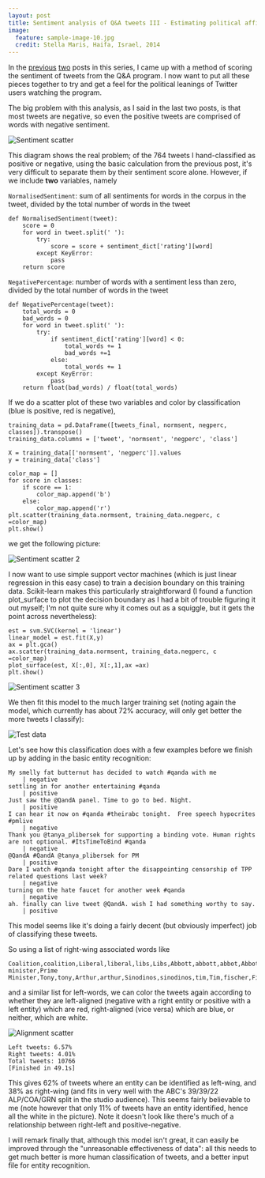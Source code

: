 ```yaml
---
layout: post
title: Sentiment analysis of Q&A tweets III - Estimating political affiliations
image:
  feature: sample-image-10.jpg
  credit: Stella Maris, Haifa, Israel, 2014
---
```


In the [previous](http://www.clintonboys.com/qanda-tweets/) [two](http://www.clintonboys.com/qanda-tweets2/) posts in this series, I came up with a method of scoring the sentiment of tweets from the Q&A program. I now want to put all these pieces together to try and get a feel for the political leanings of Twitter users watching the program. 

The big problem with this analysis, as I said in the last two posts, is that most tweets are negative, so even the positive tweets are comprised of words with negative sentiment. 

![Sentiment scatter](https://github.com/clintonboys/clintonboys.github.io/blob/master/_posts/sent_scatter.png?raw=true)

This diagram shows the real problem; of the 764 tweets I hand-classified as positive or negative, using the basic calculation from the previous post, it's very difficult to separate them by their sentiment score alone. However, if we include **two** variables, namely 

`NormalisedSentiment`: sum of all sentiments for words in the corpus in the tweet, divided by the total number of words in the tweet

    def NormalisedSentiment(tweet):
        score = 0
        for word in tweet.split(' '):
            try:
                score = score + sentiment_dict['rating'][word]
            except KeyError:
                pass
        return score


`NegativePercentage`: number of words with a sentiment less than zero, divided by the total number of words in the tweet

    def NegativePercentage(tweet):
        total_words = 0
        bad_words = 0
        for word in tweet.split(' '):
            try:
                if sentiment_dict['rating'][word] < 0:
                    total_words += 1
                    bad_words +=1
                else:
                    total_words += 1
            except KeyError:
                pass
        return float(bad_words) / float(total_words)

If we do a scatter plot of these two variables and color by classification (blue is positive, red is negative), 

    training_data = pd.DataFrame([tweets_final, normsent, negperc, classes]).transpose()
    training_data.columns = ['tweet', 'normsent', 'negperc', 'class']

    X = training_data[['normsent', 'negperc']].values
    y = training_data['class']

    color_map = []
    for score in classes:
        if score == 1:
            color_map.append('b')
        else:
            color_map.append('r')
    plt.scatter(training_data.normsent, training_data.negperc, c =color_map)
    plt.show()

we get the following picture:

![Sentiment scatter 2](https://github.com/clintonboys/clintonboys.github.io/blob/master/_posts/sent_scatter2.png?raw=true)

I now want to use simple support vector machines (which is just linear regression in this easy case) to train a decision boundary on this training data. Scikit-learn makes this particularly straightforward (I found a function plot_surface to plot the decision boundary as I had a bit of trouble figuring it out myself; I'm not quite sure why it comes out as a squiggle, but it gets the point across nevertheless):

    est = svm.SVC(kernel = 'linear')
    linear_model = est.fit(X,y)
    ax = plt.gca()
    ax.scatter(training_data.normsent, training_data.negperc, c =color_map)
    plot_surface(est, X[:,0], X[:,1],ax =ax)
    plt.show()

![Sentiment scatter 3](https://github.com/clintonboys/clintonboys.github.io/blob/master/_posts/sent_scatter3.png?raw=true)

We then fit this model to the much larger training set (noting again the model, which currently has about 72% accuracy, will only get better the more tweets I classify):

![Test data](https://github.com/clintonboys/clintonboys.github.io/blob/master/_posts/test.png?raw=true)

Let's see how this classification does with a few examples before we finish up by adding in the basic entity recognition: 

    My smelly fat butternut has decided to watch #qanda with me
        | negative
    settling in for another entertaining #qanda
        | positive
    Just saw the @QandA panel. Time to go to bed. Night.
        | positive
    I can hear it now on #qanda #theirabc tonight.  Free speech hypocrites  #pmlive
        | negative
    Thank you @tanya_plibersek for supporting a binding vote. Human rights are not optional. #ItsTimeToBind #qanda
        | negative
    @QandA #QandA @tanya_plibersek for PM
        | positive
    Dare I watch #qanda tonight after the disappointing censorship of TPP related questions last week?
        | negative
    turning on the hate faucet for another week #qanda
        | negative
    ah. finally can live tweet @QandA. wish I had something worthy to say.
        | positive

This model seems like it's doing a fairly decent (but obviously imperfect) job of classifying these tweets. 

So using a list of right-wing associated words like

    Coalition,coalition,Liberal,liberal,libs,Libs,Abbott,abbott,abbot,Abbot,Abott,abott,Howard,howard,Robb,robb,Andrew,andrew,Menzies,menzies,pm,PM,prime minister,Prime Minister,Tony,tony,Arthur,arthur,Sinodinos,sinodinos,tim,Tim,fischer,Fischer

and a similar list for left-words, we can color the tweets again according to whether they are left-aligned (negative with a right entity or positive with a left entity) which are red, right-aligned (vice versa) which are blue, or neither, which are white. 

![Alignment scatter](https://github.com/clintonboys/clintonboys.github.io/blob/master/_posts/alignment.png?raw=true)

    Left tweets: 6.57%
    Right tweets: 4.01%
    Total tweets: 10766
    [Finished in 49.1s]

This gives 62% of tweets where an entity can be identified as left-wing, and 38% as right-wing (and fits in very well with the ABC's 39/39/22 ALP/COA/GRN split in the studio audience). This seems fairly believable to me (note however that only 11% of tweets have an entity identified, hence all the white in the picture). Note it doesn't look like there's much of a relationship between right-left and positive-negative. 

I will remark finally that, although this model isn't great, it can easily be improved through the "unreasonable effectiveness of data": all this needs to get much better is more human classification of tweets, and a better input file for entity recognition. 